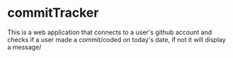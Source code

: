 # commitTracker
This is a web application that connects to a user's github account and checks if a user made a commit/coded on today's date, if not it will display a message/
